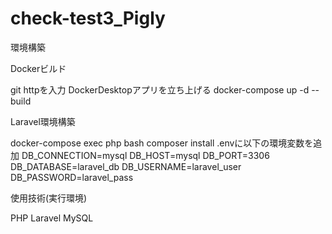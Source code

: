 # check-test3_Pigly

環境構築

Dockerビルド

git httpを入力
DockerDesktopアプリを立ち上げる
docker-compose up -d --build

Laravel環境構築

docker-compose exec php bash
composer install
.envに以下の環境変数を追加
DB_CONNECTION=mysql
DB_HOST=mysql
DB_PORT=3306
DB_DATABASE=laravel_db
DB_USERNAME=laravel_user
DB_PASSWORD=laravel_pass



使用技術(実行環境)

PHP
Laravel
MySQL
